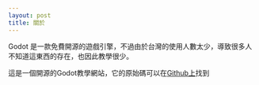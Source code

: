 ```yaml
---
layout: post
title: 關於
---
```

Godot 是一款免費開源的遊戲引擎，不過由於台灣的使用人數太少，導致很多人不知道這東西的存在，也因此教學很少。


這是一個開源的Godot教學網站，它的原始碼可以在[Github上]()找到